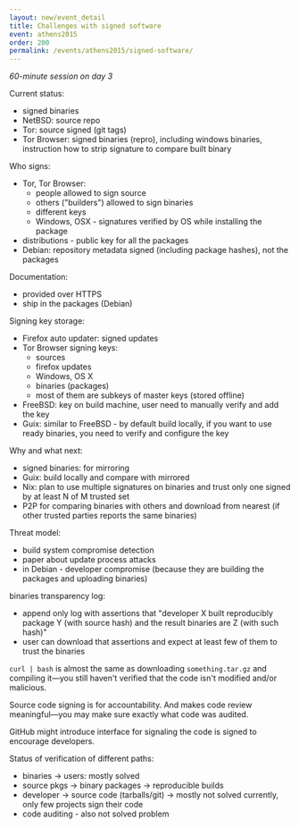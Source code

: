 ```yaml
---
layout: new/event_detail
title: Challenges with signed software
event: athens2015
order: 200
permalink: /events/athens2015/signed-software/
---
```


*60-minute session on day 3*

Current status:

 - signed binaries
 - NetBSD: source repo
 - Tor: source signed (git tags)
 - Tor Browser: signed binaries (repro), including windows binaries, instruction how to strip signature to compare built binary

Who signs:

 - Tor, Tor Browser:
   - people allowed to sign source
   - others ("builders") allowed to sign binaries
   - different keys
   - Windows, OSX - signatures verified by OS while installing the package
 - distributions - public key for all the packages
 - Debian: repository metadata signed (including package hashes), not the packages

Documentation:

 - provided over HTTPS
 - ship in the packages (Debian)

Signing key storage:

 - Firefox auto updater: signed updates
 - Tor Browser signing keys:
   - sources
   - firefox updates
   - Windows, OS X
   - binaries (packages)
   - most of them are subkeys of master keys (stored offline)
 - FreeBSD: key on build machine, user need to manually verify and add the key
 - Guix: similar to FreeBSD - by default build locally, if you want to use ready binaries, you need to verify and configure the key

Why and what next:

 - signed binaries: for mirroring
 - Guix: build locally and compare with mirrored
 - Nix: plan to use multiple signatures on binaries and trust only one signed by at least N of M trusted set
 - P2P for comparing binaries with others and download from nearest (if other trusted parties reports the same binaries)

Threat model:

 - build system compromise detection
 - paper about update process attacks
 - in Debian - developer compromise (because they are building the packages and uploading binaries)

binaries transparency log:

 - append only log with assertions that "developer X built reproducibly package
   Y (with source hash) and the result binaries are Z (with such hash)"
 - user can download that assertions and expect at least few of them to trust
   the binaries


`curl | bash` is almost the same as downloading `something.tar.gz` and compiling it—you still haven't verified that the code isn't modified and/or malicious.

Source code signing is for accountability. And makes code review meaningful—you may make sure exactly what code was audited.


GitHub might introduce interface for signaling the code is signed to encourage developers.


Status of verification of different paths:

 - binaries → users: mostly solved
 - source pkgs → binary packages → reproducible builds
 - developer → source code (tarballs/git) → mostly not solved currently, only few projects sign their code
 - code auditing - also not solved problem
